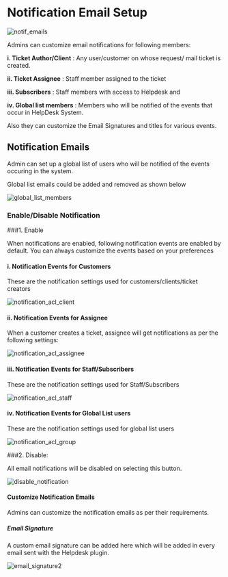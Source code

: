 # Notification Email Setup


![notif_emails](https://cloud.githubusercontent.com/assets/8191145/8357554/098c4bee-1b79-11e5-84c3-93150ffcdbc3.png)

Admins can customize email notifications for following members:

**i. Ticket Author/Client** : Any user/customer on whose request/ mail ticket is created.

**ii. Ticket Assignee** : Staff member assigned to the ticket

**iii. Subscribers** : Staff members with access to Helpdesk and

**iv. Global list members** :  Members who will be notified of the events that occur in HelpDesk System.

Also they can customize the Email Signatures and titles for various events.


## Notification Emails

Admin can set up a global list of users who will be notified of the events occuring in the system.

Global list emails could be added and removed as shown below

![global_list_members](https://cloud.githubusercontent.com/assets/8191145/6503071/8034d496-c34f-11e4-8297-71812dd76896.png)


### Enable/Disable Notification

###1. Enable

When notifications are enabled, following notification events are enabled by default. You can always customize the events based on your preferences

#### i. Notification Events for Customers

These are the notification settings used for  customers/clients/ticket creators

![notification_acl_client](https://cloud.githubusercontent.com/assets/8191145/6503321/ba8295be-c351-11e4-9d59-c0350526de81.png)

#### ii. Notification Events for Assignee

 When a customer creates a ticket, assignee will get notifications as per the following settings:

![notification_acl_assignee](https://cloud.githubusercontent.com/assets/8191145/6503322/baae82a0-c351-11e4-8925-97738ed59217.png)

#### iii. Notification Events for Staff/Subscribers

These are the notification settings used for Staff/Subscribers

![notification_acl_staff](https://cloud.githubusercontent.com/assets/8191145/6503319/ba4af974-c351-11e4-9a68-347b68da824a.png)


#### iv. Notification Events for Global List users

These are the notification settings used for global list users

![notification_acl_group](https://cloud.githubusercontent.com/assets/8191145/6503320/ba7fd9d2-c351-11e4-937e-f96b9450cff6.png)


###2. Disable:

All email notifications will be disabled on selecting this button.

![disable_notification](https://cloud.githubusercontent.com/assets/8191145/8404693/9fac7694-1e6c-11e5-85f1-1c43c6847d03.png)

#### Customize Notification Emails

Admins can customize the notification emails as per their requirements.


##### Email Signature

A custom email signature can be added here which will be added in every email sent with the Helpdesk plugin.

![email_signature2](https://cloud.githubusercontent.com/assets/8191145/6505337/184a9fc4-c367-11e4-8370-93f28ed91ffa.png)






